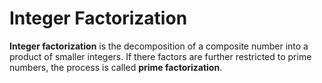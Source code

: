 # Integer Factorization
**Integer factorization** is the decomposition of a composite number into a product of smaller integers. If there factors are further restricted to prime numbers, the process is called **prime factorization**.